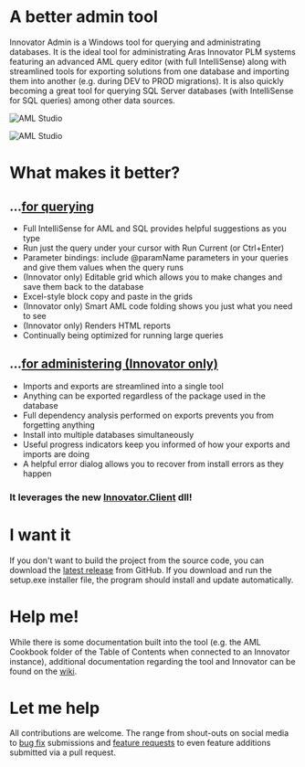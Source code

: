 # A better admin tool

Innovator Admin is a Windows tool for querying and administrating databases. 
It is the ideal tool for administrating Aras Innovator PLM systems featuring 
an advanced AML query editor (with full IntelliSense) along with streamlined 
tools for exporting solutions from one database and importing them into 
another (e.g. during DEV to PROD migrations). It is also quickly becoming a 
great tool for querying SQL Server databases (with IntelliSense for SQL 
queries) among other data sources.

![AML Studio](doc/aml-studio.png)

![AML Studio](doc/aml-studio-sql.png)

# What makes it better?

## ...[for querying](doc/aml-studio.md)

- Full IntelliSense for AML and SQL provides helpful suggestions as you type
- Run just the query under your cursor with Run Current (or Ctrl+Enter)
- Parameter bindings: include @paramName parameters in your queries and give them values when the query runs
- (Innovator only) Editable grid which allows you to make changes and save them back to the database
- Excel-style block copy and paste in the grids
- (Innovator only) Smart AML code folding shows you just what you need to see
- (Innovator only) Renders HTML reports
- Continually being optimized for running large queries

## ...[for administering (Innovator only)](doc/innovator-installer.md)

- Imports and exports are streamlined into a single tool
- Anything can be exported regardless of the package used in the database
- Full dependency analysis performed on exports prevents you from forgetting anything
- Install into multiple databases simultaneously
- Useful progress indicators keep you informed of how your exports and imports are doing
- A helpful error dialog allows you to recover from install errors as they happen

### It leverages the new [Innovator.Client](doc/innovator-client.md) dll!

# I want it

If you don't want to build the project from the source code, you can 
download the [latest release](https://github.com/erdomke/InnovatorAdmin/releases/latest) 
from GitHub. If you download and run the setup.exe installer file, 
the program should install and update automatically.

# Help me!

While there is some documentation built into the tool (e.g. the AML Cookbook 
folder of the Table of Contents when connected to an Innovator instance), 
additional documentation regarding the tool and Innovator can be found on the 
[wiki](https://github.com/erdomke/InnovatorAdmin/wiki).

# Let me help

All contributions are welcome. The range from shout-outs on social media to 
[bug fix](https://github.com/erdomke/InnovatorAdmin/issues) submissions and 
[feature requests](https://github.com/erdomke/InnovatorAdmin/issues) to 
even feature additions submitted via a pull request.
